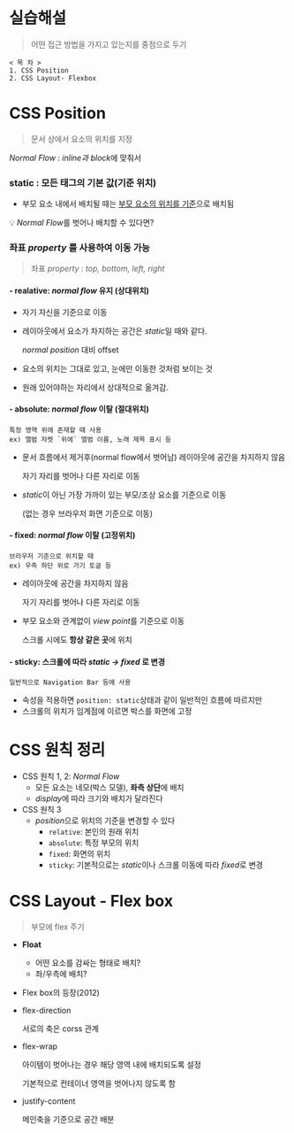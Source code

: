 # 실습해설

> 어떤 접근 방법을 가지고 있는지를 중점으로 두기



````
< 목 차 >
1. CSS Position
2. CSS Layout- Flexbox
````



# CSS Position

> 문서 상에서 요소의 위치를 지정

*Normal Flow* : *inline과* *block*에 맞춰서

### static : 모든 태그의 기본 값(기준 위치)

- 부모 요소 내에서 배치될 때는 <u>부모 요소의 위치를 기준</u>으로 배치됨



💡 *Normal Flow*를 벗어나 배치할 수 있다면?

### 좌표 *property* 를 사용하여 이동 가능

>  좌표 *property* : *top, bottom, left, right*

#### - realative: *normal flow* 유지 (상대위치)

- 자기 자신을 기준으로 이동

- 레이아웃에서 요소가 차지하는 공간은 *static*일 때와 같다.

  *normal position* 대비 offset

- 요소의 위치는 그대로 있고, 눈에만 이동한 것처럼 보이는 것

- 원래 있어야하는 자리에서 상대적으로 옮겨감. 

  

#### - absolute: *normal flow* 이탈 (절대위치)

````
특정 영역 위에 존재할 때 사용
ex) 앨범 자켓 `위에` 앨범 이름, 노래 제목 표시 등
````

- 문서 흐름에서 제거후(normal flow에서 벗어남) 레이아웃에 공간을 차지하지 않음

  자기 자리를 벗어나 다른 자리로 이동

- *static*이 아닌 가장 가까이 있는 부모/조상 요소를 기준으로 이동

  (없는 경우 브라우저 화면 기준으로 이동)

  

#### - fixed: *normal flow* 이탈 (고정위치)

````
브라우저 기준으로 위치할 때
ex) 우측 하단 위로 가기 토글 등
````

- 레이아웃에 공간을 차지하지 않음

  자기 자리를 벗어나 다른 자리로 이동

- 부모 요소와 관계없이 *view point*를 기준으로 이동

  스크롤 시에도 **항상 같은 곳**에 위치

  

#### - sticky: 스크롤에 따라 *static -> fixed* 로 변경

````
일반적으로 Navigation Bar 등에 사용
````

- 속성을 적용하면 `position: static`상태과 같이 일반적인 흐름에 따르지만
- 스크롤의 위치가 임계점에 이르면 박스를 화면에 고정



# CSS 원칙 정리

- CSS 원칙 1, 2:  *Normal Flow*
  - 모든 요소는 네모(박스 모델), **좌측 상단**에 배치
  - *display*에 따라 크기와 배치가 달라진다
- CSS 원칙 3
  - *position*으로 위치의 기준을 변경할 수 있다
    - `relative`: 본인의 원래 위치
    - `absolute`: 특정 부모의 위치
    - `fixed`: 화면의 위치
    - `sticky`: 기본적으로는 *static*이나 스크롤 이동에 따라 *fixed*로 변경



# CSS Layout - Flex box

> 부모에 flex 주기

- **Float**
  - 어떤 요소를 감싸는 형태로 배치?
  - 좌/우측에 배치?
- Flex box의 등장(2012)

- flex-direction

  서로의 축은 corss 관계

- flex-wrap

  아이템이 벗어나는 경우 해당 영역 내에 배치되도록 설정

  기본적으로 컨테이너 영역을 벗어나지 않도록 함

- justify-content

  메인축을 기준으로 공간 배분